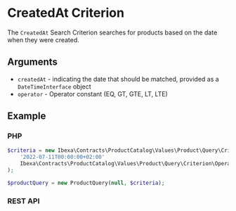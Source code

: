 # CreatedAt Criterion

The `CreatedAt` Search Criterion searches for products based on the date when they were created.

## Arguments

- `createdAt` - indicating the date that should be matched, provided as a `DateTimeInterface` object
- `operator` - Operator constant (EQ, GT, GTE, LT, LTE)

## Example

### PHP

``` php
$criteria = new Ibexa\Contracts\ProductCatalog\Values\Product\Query\Criterion\CreatedAt(
    '2022-07-11T00:00:00+02:00'
    Ibexa\Contracts\ProductCatalog\Values\Product\Query\Criterion\Operator::GTE,
);

$productQuery = new ProductQuery(null, $criteria);
```

### REST API

